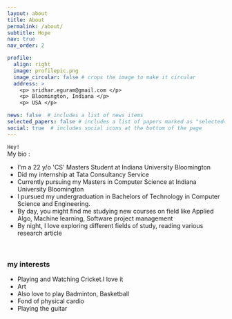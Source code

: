 ```yaml
---
layout: about
title: About
permalink: /about/
subtitle: Hope
nav: true 
nav_order: 2

profile:
  align: right
  image: profilepic.png
  image_circular: false # crops the image to make it circular
  address: >
    <p> sridhar.eguram@gmail.com </p>
    <p> Bloomington, Indiana </p>
    <p> USA </p>

news: false  # includes a list of news items
selected_papers: false # includes a list of papers marked as "selected={true}"
social: true  # includes social icons at the bottom of the page
---
```


`Hey!` <br>
My bio :
<ul>
  <li> I'm a 22 y/o 'CS' Masters Student at Indiana University Bloomington </li>
  <li> Did my internship at Tata Consultancy Service </li>
  <li> Currently pursuing my Masters in Computer Science at Indiana University Bloomington </li>
  <li> I pursued my undergraduation in Bachelors of Technology in Computer Science and Engineering. </li>
  <li> By day, you might find me studying new courses on field like Applied Algo, Machine learning, Software project management </li>
  <li> By night, I love exploring different fields of study, reading various research article </li>
</ul>

<br>

<h3> my interests</h3>
<ul>
  <li> Playing and Watching Cricket.I love it </li>
  <li> Art </li>
  <li> Also love to play Badminton, Basketball </li>
  <li> Fond of physical cardio </li>
  <li> Playing the guitar </li>
</ul> 
